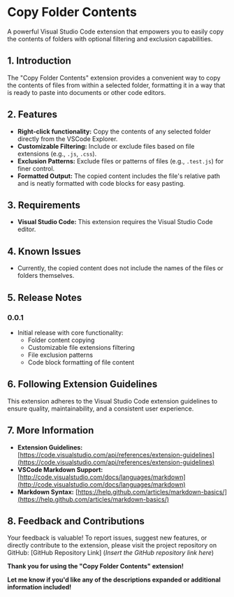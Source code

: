 # Copy Folder Contents

A powerful Visual Studio Code extension that empowers you to easily copy the contents of folders with optional filtering and exclusion capabilities.

## 1. Introduction

The "Copy Folder Contents" extension provides a convenient way to copy the contents of files from within a selected folder, formatting it in a way that is ready to paste into documents or other code editors.

## 2. Features

* **Right-click functionality:** Copy the contents of any selected folder directly from the VSCode Explorer.
* **Customizable Filtering:**  Include or exclude files based on file extensions (e.g., `.js`, `.css`).
* **Exclusion Patterns:** Exclude files or patterns of files (e.g., `.test.js`) for finer control.
* **Formatted Output:** The copied content includes the file's relative path and is neatly formatted with code blocks for easy pasting. 

## 3. Requirements

* **Visual Studio Code:** This extension requires the Visual Studio Code editor.

## 4. Known Issues

* Currently, the copied content does not include the names of the files or folders themselves.

## 5. Release Notes

### 0.0.1

* Initial release with core functionality:
    * Folder content copying
    * Customizable file extensions filtering
    * File exclusion patterns
    * Code block formatting of file content

## 6. Following Extension Guidelines

This extension adheres to the Visual Studio Code extension guidelines to ensure quality, maintainability, and a consistent user experience.

## 7. More Information

* **Extension Guidelines:** [https://code.visualstudio.com/api/references/extension-guidelines](https://code.visualstudio.com/api/references/extension-guidelines)
* **VSCode Markdown Support:** [http://code.visualstudio.com/docs/languages/markdown](http://code.visualstudio.com/docs/languages/markdown)
* **Markdown Syntax:** [https://help.github.com/articles/markdown-basics/](https://help.github.com/articles/markdown-basics/)

## 8. Feedback and Contributions

Your feedback is valuable! To report issues, suggest new features, or directly contribute to the extension, please visit the project repository on GitHub: [GitHub Repository Link] (*Insert the GitHub repository link here*)

**Thank you for using the "Copy Folder Contents" extension!** 


**Let me know if you'd like any of the descriptions expanded or additional information included!** 
